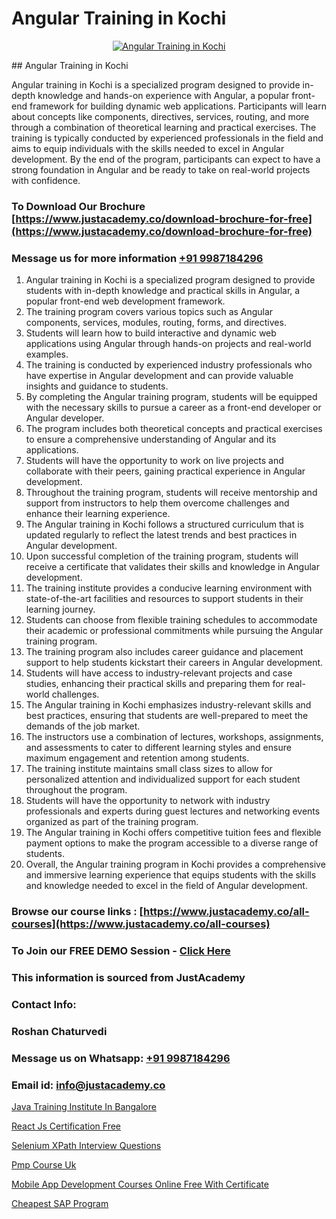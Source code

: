 # Angular Training in Kochi

<p align="center">
  <a href="https://justacademy.co/course-detail/angular-training">
    <img src="https://justacademy.co/storage2/course_image/1676637041_course_image.webp" alt="Angular Training in Kochi">
  </a>
</p>
## Angular Training in Kochi

Angular training in Kochi is a specialized program designed to provide in-depth knowledge and hands-on experience with Angular, a popular front-end framework for building dynamic web applications. Participants will learn about concepts like components, directives, services, routing, and more through a combination of theoretical learning and practical exercises. The training is typically conducted by experienced professionals in the field and aims to equip individuals with the skills needed to excel in Angular development. By the end of the program, participants can expect to have a strong foundation in Angular and be ready to take on real-world projects with confidence.
### To Download Our Brochure [https://www.justacademy.co/download-brochure-for-free](https://www.justacademy.co/download-brochure-for-free)
### Message us for more information [+91 9987184296](https://api.whatsapp.com/send?phone=919987184296)
1) Angular training in Kochi is a specialized program designed to provide students with in-depth knowledge and practical skills in Angular, a popular front-end web development framework.
2) The training program covers various topics such as Angular components, services, modules, routing, forms, and directives.
3) Students will learn how to build interactive and dynamic web applications using Angular through hands-on projects and real-world examples.
4) The training is conducted by experienced industry professionals who have expertise in Angular development and can provide valuable insights and guidance to students.
5) By completing the Angular training program, students will be equipped with the necessary skills to pursue a career as a front-end developer or Angular developer.
6) The program includes both theoretical concepts and practical exercises to ensure a comprehensive understanding of Angular and its applications.
7) Students will have the opportunity to work on live projects and collaborate with their peers, gaining practical experience in Angular development.
8) Throughout the training program, students will receive mentorship and support from instructors to help them overcome challenges and enhance their learning experience.
9) The Angular training in Kochi follows a structured curriculum that is updated regularly to reflect the latest trends and best practices in Angular development.
10) Upon successful completion of the training program, students will receive a certificate that validates their skills and knowledge in Angular development.
11) The training institute provides a conducive learning environment with state-of-the-art facilities and resources to support students in their learning journey.
12) Students can choose from flexible training schedules to accommodate their academic or professional commitments while pursuing the Angular training program.
13) The training program also includes career guidance and placement support to help students kickstart their careers in Angular development.
14) Students will have access to industry-relevant projects and case studies, enhancing their practical skills and preparing them for real-world challenges.
15) The Angular training in Kochi emphasizes industry-relevant skills and best practices, ensuring that students are well-prepared to meet the demands of the job market.
16) The instructors use a combination of lectures, workshops, assignments, and assessments to cater to different learning styles and ensure maximum engagement and retention among students.
17) The training institute maintains small class sizes to allow for personalized attention and individualized support for each student throughout the program.
18) Students will have the opportunity to network with industry professionals and experts during guest lectures and networking events organized as part of the training program.
19) The Angular training in Kochi offers competitive tuition fees and flexible payment options to make the program accessible to a diverse range of students.
20) Overall, the Angular training program in Kochi provides a comprehensive and immersive learning experience that equips students with the skills and knowledge needed to excel in the field of Angular development.

### Browse our course links : [https://www.justacademy.co/all-courses](https://www.justacademy.co/all-courses) 
### To Join our FREE DEMO Session - [Click Here](https://www.justacademy.co/register-for-course-demo)


### This information is sourced from JustAcademy
### Contact Info:
### Roshan Chaturvedi
### Message us on Whatsapp: [+91 9987184296](https://api.whatsapp.com/send?phone=919987184296)
### Email id: [info@justacademy.co](mailto:info@justacademy.co)
                
[Java Training Institute In Bangalore](https://www.linkedin.com/pulse/java-training-institute-bangalore-justacademy-bay-area-n30se?trackingId=tydBBgM0jNqidT0Hc6gKhw%3D%3D&lipi=urn%3Ali%3Apage%3Ad_flagship3_company_admin%3BHcd7BaCMQFaWbBih5QcMnA%3D%3D)

[React Js Certification Free](https://www.linkedin.com/pulse/react-js-certification-free-justacademy-ahmedabad-teoze?trackingId=HB%2BgpJHrZUsEWkiADIG%2BCQ%3D%3D&lipi=urn%3Ali%3Apage%3Ad_flagship3_company_admin%3BO%2BCUjkhGSmWvdoCzc9%2FX%2FA%3D%3D)

[Selenium XPath Interview Questions](https://medium.com/@justacademytraining/selenium-xpath-interview-questions-e2258e77744e)

[Pmp Course Uk](https://medium.com/@kumarishimmi99/pmp-course-uk-68f884667c06)

[Mobile App Development Courses Online Free With Certificate](https://justacademyin.github.io/justacademy/mobile-app-development-courses-online-free-with-certificate)

[Cheapest SAP Program](https://justacademyin.github.io/justacademy/cheapest-sap-program)

